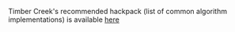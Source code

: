 Timber Creek's recommended hackpack (list of common algorithm implementations) is available [here](https://github.com/brettfazio/Hackpack)
